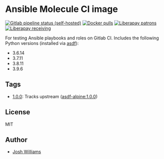 # Ansible Molecule CI image

[![Gitlab pipeline status (self-hosted)](https://img.shields.io/gitlab/pipeline/dubzland/molecule-testing/main?gitlab_url=https%3A%2F%2Fgit.dubzland.net)](https://git.dubzland.net/dubzland/molecule-testing-image/)
[![Docker pulls](https://img.shields.io/docker/pulls/jdubz/molecule-testing.svg?maxAge=2592000)](https://hub.docker.com/r/jdubz/molecule-testing/)
[![Liberapay patrons](https://img.shields.io/liberapay/patrons/jdubz)](https://liberapay.com/jdubz/donate)
[![Liberapay receiving](https://img.shields.io/liberapay/receives/jdubz)](https://liberapay.com/jdubz/donate)

For testing Ansible playbooks and roles on Gitlab CI.  Includes the following
Python versions (installed via [asdf](https://asdf-vm.com)):

- 3.6.14
- 3.7.11
- 3.8.11
- 3.9.6

## Tags

- [1.0.0](https://git.dubzland.net/dubzland/molecule-testing/blob/1.0.0/Dockerfile): Tracks upstream ([asdf-alpine:1.0.0](https://git.dubzland.net/dubzland/asdf-alpine/blob/1.0.0/Dockerfile))

## License

MIT

## Author

* [Josh Williams](https://dubzland.net)
